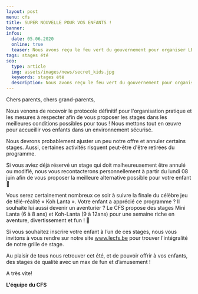 ```yaml
---
layout: post
menu: cfs
title: SUPER NOUVELLE POUR VOS ENFANTS !
banner: 
infos:
  date: 05.06.2020
  online: true
  teaser: Nous avons reçu le feu vert du gouvernement pour organiser LES STAGES D’ÉTÉ !
tags: stages été
seo:
  type: article
  img: assets/images/news/secret_kids.jpg
  keywords: stages été
  description: Nous avons reçu le feu vert du gouvernement pour organiser LES STAGES D’ÉTÉ !
---
```

Chers parents, chers grand-parents,

Nous venons de recevoir le protocole définitif pour l'organisation pratique et les mesures à respecter afin de vous proposer les stages dans les meilleures conditions possibles pour tous ! Nous mettons tout en œuvre pour accueillir vos enfants dans un environnement sécurisé.

Nous devrons probablement ajuster un peu notre offre et annuler certains stages. Aussi, certaines activités risquent peut-être d'être retirées du programme.

Si vous aviez déjà réservé un stage qui doit malheureusement être annulé ou modifié, nous vous recontacterons personnellement à partir du lundi 08 juin afin de vous proposer la meilleure alternative possible pour votre enfant 🤝

Vous serez certainement nombreux ce soir à suivre la finale du célèbre jeu de télé-réalité « Koh Lanta ». Votre enfant a apprécié ce programme ? Il souhaite lui aussi devenir un aventurier ? Le CFS propose des stages Mini Lanta (6 à 8 ans) et Koh-Lanta (9 à 12ans) pour une semaine riche en aventure, divertissement et fun ! 🤗

Si vous souhaitez inscrire votre enfant à l’un de ces stages, nous vous invitons à vous rendre sur notre site www.lecfs.be pour trouver l'intégralité de notre grille de stage.

Au plaisir de tous nous retrouver cet été, et de pouvoir offrir à vos enfants, des stages de qualité avec un max de fun et d’amusement !

A très vite!

**L'équipe du CFS**
